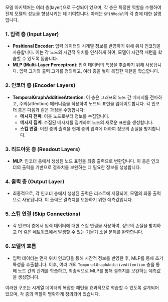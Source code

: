 모델 아키텍처는 여러 층(layer)으로 구성되어 있으며, 각 층은 특정한 역할을 수행하여 전체 모델의 성능을 향상시키는 데 기여합니다. 아래는 `SPINModel`의 각 층에 대한 설명입니다.

### 1. **입력 층 (Input Layer)**

- **Positional Encoder**: 입력 데이터의 시계열 정보를 반영하기 위해 위치 인코딩을 사용합니다. 이는 각 노드의 시간적 위치를 인식하게 하여, 모델이 시간적 패턴을 학습할 수 있도록 돕습니다.
- **MLP (Multi-Layer Perceptron)**: 입력 데이터의 특성을 추출하기 위해 사용됩니다. 입력 크기와 출력 크기를 정의하고, 여러 층을 쌓아 복잡한 패턴을 학습합니다.

### 2. **인코더 층 (Encoder Layers)**

- **TemporalGraphAdditiveAttention**: 이 층은 그래프의 노드 간 메시지를 전파하고, 주의(attention) 메커니즘을 적용하여 노드의 표현을 업데이트합니다. 각 인코더 층은 다음과 같은 과정을 수행합니다:
  - **메시지 전파**: 이웃 노드로부터 정보를 수집합니다.
  - **메시지 집계**: 수집된 메시지를 집계하여 노드의 새로운 표현을 생성합니다.
  - **스킵 연결**: 이전 층의 출력을 현재 층의 입력에 더하여 정보의 손실을 방지합니다.

### 3. **리드아웃 층 (Readout Layers)**

- **MLP**: 인코더 층에서 생성된 노드 표현을 최종 출력으로 변환합니다. 이 층은 인코더의 출력을 기반으로 결측치를 보완하는 데 필요한 정보를 생성합니다.

### 4. **출력 층 (Output Layer)**

- 최종적으로, 각 인코더 층에서 생성된 출력은 리스트에 저장되어, 모델의 최종 출력으로 사용됩니다. 이 출력은 결측치를 보완하기 위한 예측값입니다.

### 5. **스킵 연결 (Skip Connections)**

- 각 인코더 층에서 입력 데이터에 대한 스킵 연결을 사용하여, 정보의 손실을 방지하고 더 깊은 네트워크에서 발생할 수 있는 기울기 소실 문제를 완화합니다.

### 6. **모델의 흐름**

- 입력 데이터는 먼저 위치 인코딩을 통해 시간적 정보를 반영한 후, MLP를 통해 초기 특성을 추출합니다. 이후, 여러 개의 `TemporalGraphAdditiveAttention` 층을 통해 노드 간의 관계를 학습하고, 최종적으로 MLP를 통해 결측치를 보완하는 예측값을 생성합니다.

이러한 구조는 시계열 데이터의 복잡한 패턴을 효과적으로 학습할 수 있도록 설계되어 있으며, 각 층의 역할이 명확하게 정의되어 있습니다.
